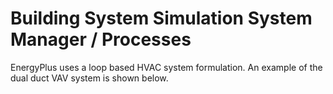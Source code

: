 # Building System Simulation System Manager / Processes

EnergyPlus uses a loop based HVAC system formulation.  An example of the dual duct VAV system is shown below.